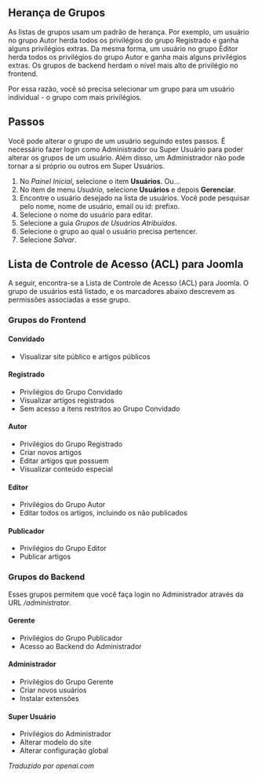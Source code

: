 <!-- Filename: Changing_user_groups / Display title: Alteração de Grupos de Usuários -->

## Herança de Grupos

As listas de grupos usam um padrão de herança. Por exemplo, um usuário no grupo Autor herda todos os privilégios do grupo Registrado e ganha alguns privilégios extras. Da mesma forma, um usuário no grupo Editor herda todos os privilégios do grupo Autor e ganha mais alguns privilégios extras. Os grupos de backend herdam o nível mais alto de privilégio no frontend.

Por essa razão, você só precisa selecionar um grupo para um usuário individual - o grupo com mais privilégios.

## Passos

Você pode alterar o grupo de um usuário seguindo estes passos. É necessário fazer login como Administrador ou Super Usuário para poder alterar os grupos de um usuário. Além disso, um Administrador não pode tornar a si próprio ou outros em Super Usuários.

1. No *Painel Inicial*, selecione o item **Usuários**. Ou...
2. No item de menu *Usuário*, selecione **Usuários** e depois **Gerenciar**.
3. Encontre o usuário desejado na lista de usuários. Você pode pesquisar pelo nome, nome de usuário, email ou id: prefixo.
4. Selecione o nome do usuário para editar.
5. Selecione a guia *Grupos de Usuários Atribuídos*.
6. Selecione o grupo ao qual o usuário precisa pertencer.
7. Selecione *Salvar*.  

## Lista de Controle de Acesso (ACL) para Joomla

A seguir, encontra-se a Lista de Controle de Acesso (ACL) para Joomla. O grupo de usuários está listado, e os marcadores abaixo descrevem as permissões associadas a esse grupo.

### Grupos do Frontend

#### Convidado

- Visualizar site público e artigos públicos

#### Registrado

- Privilégios do Grupo Convidado
- Visualizar artigos registrados
- Sem acesso a itens restritos ao Grupo Convidado

#### Autor

- Privilégios do Grupo Registrado
- Criar novos artigos
- Editar artigos que possuem
- Visualizar conteúdo especial

#### Editor

- Privilégios do Grupo Autor
- Editar todos os artigos, incluindo os não publicados

#### Publicador

- Privilégios do Grupo Editor
- Publicar artigos

### Grupos do Backend

Esses grupos permitem que você faça login no Administrador através da URL */administrator*.

#### Gerente

- Privilégios do Grupo Publicador
- Acesso ao Backend do Administrador

#### Administrador

- Privilégios do Grupo Gerente
- Criar novos usuários
- Instalar extensões

#### Super Usuário

- Privilégios do Administrador
- Alterar modelo do site
- Alterar configuração global

*Traduzido por openai.com*

